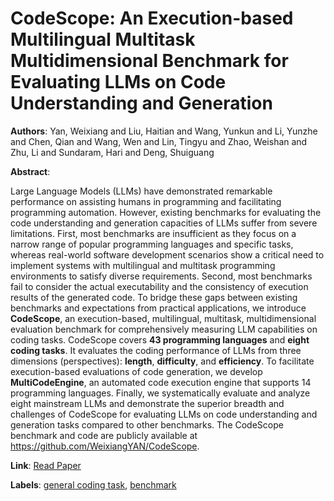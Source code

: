 # CodeScope: An Execution-based Multilingual Multitask Multidimensional Benchmark for Evaluating LLMs on Code Understanding and Generation

**Authors**: Yan, Weixiang and Liu, Haitian and Wang, Yunkun and Li, Yunzhe and Chen, Qian and Wang, Wen and Lin, Tingyu and Zhao, Weishan and Zhu, Li and Sundaram, Hari and Deng, Shuiguang

**Abstract**:

Large Language Models (LLMs) have demonstrated remarkable performance on assisting humans in programming and facilitating programming automation. However, existing benchmarks for evaluating the code understanding and generation capacities of LLMs suffer from severe limitations. First, most benchmarks are insufficient as they focus on a narrow range of popular programming languages and specific tasks, whereas real-world software development scenarios show a critical need to implement systems with multilingual and multitask programming environments to satisfy diverse requirements. Second, most benchmarks fail to consider the actual executability and the consistency of execution results of the generated code. To bridge these gaps between existing benchmarks and expectations from practical applications, we introduce **CodeScope**, an execution-based, multilingual, multitask, multidimensional evaluation benchmark for comprehensively measuring LLM capabilities on coding tasks. CodeScope covers **43 programming languages** and **eight coding tasks**. It evaluates the coding performance of LLMs from three dimensions (perspectives): **length**, **difficulty**, and **efficiency**. To facilitate execution-based evaluations of code generation, we develop **MultiCodeEngine**, an automated code execution engine that supports 14 programming languages. Finally, we systematically evaluate and analyze eight mainstream LLMs and demonstrate the superior breadth and challenges of CodeScope for evaluating LLMs on code understanding and generation tasks compared to other benchmarks. The CodeScope benchmark and code are publicly available at https://github.com/WeixiangYAN/CodeScope.

**Link**: [Read Paper](https://doi.org/10.18653/v1/2024.acl-long.301)

**Labels**: [general coding task](../../labels/general_coding_task.md), [benchmark](../../labels/benchmark.md)
